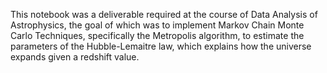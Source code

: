 This notebook was a deliverable required at the course of Data Analysis of Astrophysics, the goal of which was to implement Markov Chain Monte Carlo Techniques, specifically the Metropolis algorithm, to estimate the parameters of the Hubble-Lemaitre law, which explains how the universe expands given a redshift value. 
